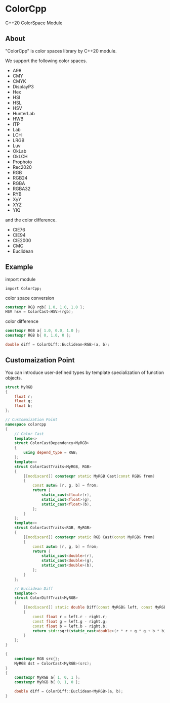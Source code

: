 ﻿# ColorCpp
C++20 ColorSpace Module

## About
"ColorCpp" is color spaces library by C++20 module.

We support the following color spaces.

- A98
- CMY
- CMYK
- DisplayP3
- Hex
- HSI
- HSL
- HSV
- HunterLab
- HWB
- ITP
- Lab
- LCH
- LRGB
- Luv
- OkLab
- OkLCH
- Prophoto
- Rec2020
- RGB
- RGB24
- RGBA
- RGBA32
- RYB
- XyY
- XYZ
- YIQ

and the color difference.

- CIE76
- CIE94
- CIE2000
- CMC
- Euclidean

## Example

import module
```
import ColorCpp;
```


color space conversion

```cpp
constexpr RGB rgb{ 1.0, 1.0, 1.0 };
HSV hsv = ColorCast<HSV>(rgb);
```

color difference

```cpp
constexpr RGB a{ 1.0, 0.0, 1.0 };
constexpr RGB b{ 0, 1.0, 0 };

double diff = ColorDiff::Euclidean<RGB>(a, b);
```

## Customaization Point

You can introduce user-defined types by template specialization of function objects.

```cpp
struct MyRGB
{
    float r;
    float g;
    float b;
};

// Customaization Point
namespace colorcpp
{
    // Color Cast
    template<>
    struct ColorCastDependency<MyRGB>
    {
        using depend_type = RGB;
    };
    template<>
    struct ColorCastTraits<MyRGB, RGB>
    {
        [[nodiscard]] constexpr static MyRGB Cast(const RGB& from)
        {
            const auto& [r, g, b] = from;
            return {
                static_cast<float>(r),
                static_cast<float>(g),
                static_cast<float>(b),
            };
        }
    };
    template<>
    struct ColorCastTraits<RGB, MyRGB>
    {
        [[nodiscard]] constexpr static RGB Cast(const MyRGB& from)
        {
            const auto& [r, g, b] = from;
            return {
                static_cast<double>(r),
                static_cast<double>(g),
                static_cast<double>(b),
            };
        }
    };

    // Euclidean Diff
    template<>
    struct ColorDiffTrait<MyRGB>
    {
        [[nodiscard]] static double Diff(const MyRGB& left, const MyRGB& right)
        {
            const float r = left.r - right.r;
            const float g = left.g - right.g;
            const float b = left.b - right.b;
            return std::sqrt(static_cast<double>(r * r + g * g + b * b));
        }
    };
}

```

```cpp
{
    constexpr RGB src{};
    MyRGB dst = ColorCast<MyRGB>(src);
}
{
    constexpr MyRGB a{ 1, 0, 1 };
    constexpr MyRGB b{ 0, 1, 0 };

    double diff = ColorDiff::Euclidean<MyRGB>(a, b);
}
```